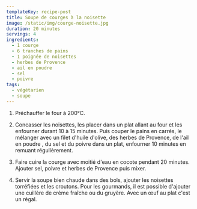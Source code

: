 ```yaml
---
templateKey: recipe-post
title: Soupe de courges à la noisette
image: /static/img/courge-noisette.jpg
duration: 20 minutes
servings: 4
ingredients:
  - 1 courge
  - 6 tranches de pains
  - 1 poignée de noisettes
  - herbes de Provence
  - ail en poudre
  - sel
  - poivre
tags:
  - végétarien
  - soupe
---
```

1. Préchauffer le four à 200°C.

2. Concasser les noisettes, les placer dans un plat allant au four et les enfourner durant 10 à 15 minutes. Puis couper le pains en carrés, le mélanger avec un filet d'huile d'olive, des herbes de Provence, de l'ail en poudre , du sel et du poivre dans un plat, enfourner 10 minutes en remuant régulièrement.

3. Faire cuire la courge avec moitié d'eau en cocote pendant 20 minutes. Ajouter sel, poivre et herbes de Provence puis mixer. 

4. Servir la soupe bien chaude dans des bols, ajouter les noisettes torréfiées et les croutons. Pour les gourmands, il est possible d'ajouter une cuillère de crème fraîche ou du gruyère. Avec un œuf au plat c'est un régal.